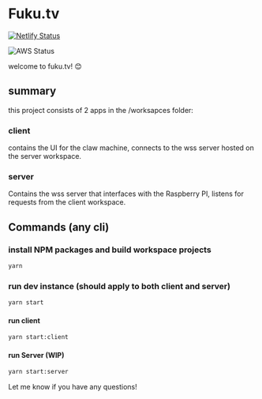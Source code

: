 # Fuku.tv

[![Netlify Status](https://api.netlify.com/api/v1/badges/fedd9d52-a656-4216-8041-2cee0ae035e0/deploy-status)](https://app.netlify.com/sites/trusting-allen-033a44/deploys)

![AWS Status](https://codebuild.us-east-1.amazonaws.com/badges?uuid=eyJlbmNyeXB0ZWREYXRhIjoiN3RPYzUwY2g3SmdTS3cweGY3dG5wbkJkTGd3bDNPelhLd3BkSzFjYlhKM2xNQ0dzMEVQUXZUaFVuYUp3azBVOVQ3dm13bkxTZzZld2hkcjd2MDVTTmcwPSIsIml2UGFyYW1ldGVyU3BlYyI6IlNrYTRJMmV6eW8ra1BzV0giLCJtYXRlcmlhbFNldFNlcmlhbCI6MX0%3D&branch=main)

welcome to fuku.tv! 😊

## summary

this project consists of 2 apps in the /worksapces folder:

### client

contains the UI for the claw machine, connects to the wss server hosted on the server workspace.

### server

Contains the wss server that interfaces with the Raspberry PI, listens for requests from the client workspace.

## Commands (any cli)

### install NPM packages and build workspace projects

```bash
yarn
```

### run dev instance (should apply to both client and server)

```bash
yarn start
```

#### run client

```bash
yarn start:client
```

#### run Server (WIP)

```bash
yarn start:server
```

Let me know if you have any questions!
